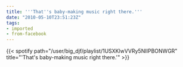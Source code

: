 ```yaml
---
title: '''That''s baby-making music right there.'''
date: "2010-05-10T23:51:23Z"
tags:
- imported
- from-facebook
---
```

{{< spotify path="/user/big_djf/playlist/1USXKlwVVRy5NIIPBONWGR" title="'That's baby-making music right there.'" >}}
